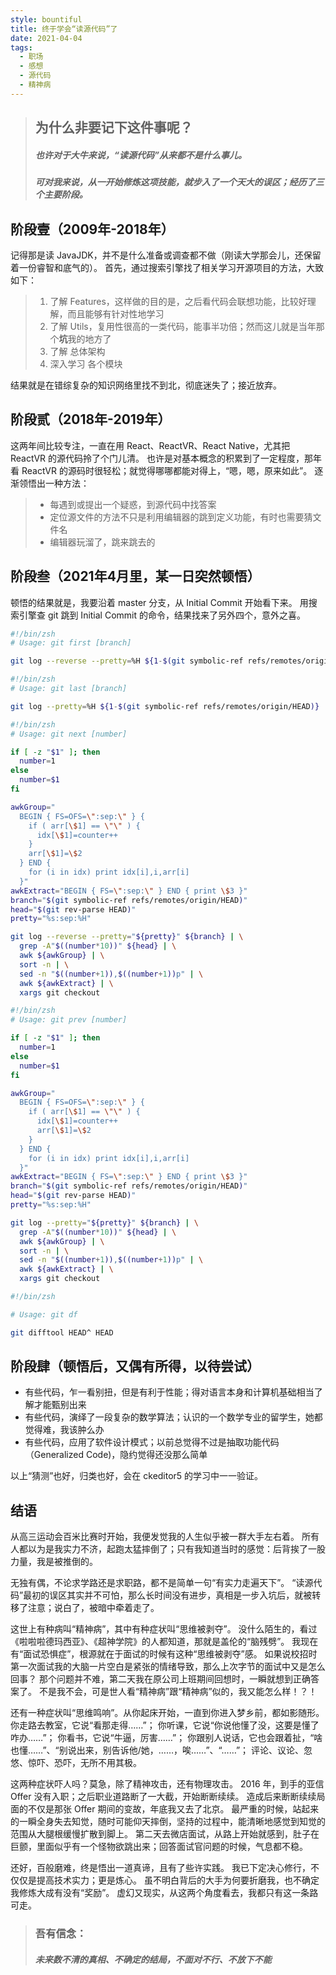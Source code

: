 ```yaml
---
style: bountiful
title: 终于学会“读源代码”了
date: 2021-04-04
tags:
  - 职场
  - 感想
  - 源代码
  - 精神病
---
```


> ## 为什么非要记下这件事呢？
> ##### 也许对于大牛来说，“读源代码”从来都不是什么事儿。
> ##### 可对我来说，从一开始修炼这项技能，就步入了一个天大的误区；经历了三个主要阶段。

## 阶段壹（2009年-2018年）

记得那是读 JavaJDK，并不是什么准备或调查都不做（刚读大学那会儿，还保留着一份睿智和底气的）。
首先，通过搜索引擎找了相关学习开源项目的方法，大致如下：

> 1. 了解 Features，这样做的目的是，之后看代码会联想功能，比较好理解，而且能够有针对性地学习
> 2. 了解 Utils，复用性很高的一类代码，能事半功倍；然而这儿就是当年那个**坑**我的地方了
> 3. 了解 总体架构
> 4. 深入学习 各个模块

结果就是在错综复杂的知识网络里找不到北，彻底迷失了；接近放弃。

## 阶段贰（2018年-2019年）

这两年间比较专注，一直在用 React、ReactVR、React Native，尤其把 ReactVR 的源代码拎了个门儿清。
也许是对基本概念的积累到了一定程度，那年看 ReactVR 的源码时很轻松；就觉得哪哪都能对得上，“嗯，嗯，原来如此”。
逐渐领悟出一种方法：

> - 每遇到或提出一个疑惑，到源代码中找答案
> - 定位源文件的方法不只是利用编辑器的跳到定义功能，有时也需要猜文件名
> - 编辑器玩溜了，跳来跳去的

## 阶段叁（2021年4月里，某一日突然顿悟）

顿悟的结果就是，我要沿着 master 分支，从 Initial Commit 开始看下来。
用搜索引擎查 git 跳到 Initial Commit 的命令，结果找来了另外四个，意外之喜。

```bash
#!/bin/zsh
# Usage: git first [branch]

git log --reverse --pretty=%H ${1-$(git symbolic-ref refs/remotes/origin/HEAD)} | head -1 | xargs git checkout
```

```bash
#!/bin/zsh
# Usage: git last [branch]

git log --pretty=%H ${1-$(git symbolic-ref refs/remotes/origin/HEAD)} | head -1 | xargs git checkout
```

```bash
#!/bin/zsh
# Usage: git next [number]

if [ -z "$1" ]; then
  number=1
else
  number=$1
fi

awkGroup="
  BEGIN { FS=OFS=\":sep:\" } {
    if ( arr[\$1] == \"\" ) {
      idx[\$1]=counter++
    }
    arr[\$1]=\$2
  } END {
    for (i in idx) print idx[i],i,arr[i]
  }"
awkExtract="BEGIN { FS=\":sep:\" } END { print \$3 }"
branch="$(git symbolic-ref refs/remotes/origin/HEAD)"
head="$(git rev-parse HEAD)"
pretty="%s:sep:%H"

git log --reverse --pretty="${pretty}" ${branch} | \
  grep -A"$((number*10))" ${head} | \
  awk ${awkGroup} | \
  sort -n | \
  sed -n "$((number+1)),$((number+1))p" | \
  awk ${awkExtract} | \
  xargs git checkout
```

```bash
#!/bin/zsh
# Usage: git prev [number]

if [ -z "$1" ]; then
  number=1
else
  number=$1
fi

awkGroup="
  BEGIN { FS=OFS=\":sep:\" } {
    if ( arr[\$1] == \"\" ) {
      idx[\$1]=counter++
      arr[\$1]=\$2
    }
  } END {
    for (i in idx) print idx[i],i,arr[i]
  }"
awkExtract="BEGIN { FS=\":sep:\" } END { print \$3 }"
branch="$(git symbolic-ref refs/remotes/origin/HEAD)"
head="$(git rev-parse HEAD)"
pretty="%s:sep:%H"

git log --pretty="${pretty}" ${branch} | \
  grep -A"$((number*10))" ${head} | \
  awk ${awkGroup} | \
  sort -n | \
  sed -n "$((number+1)),$((number+1))p" | \
  awk ${awkExtract} | \
  xargs git checkout
```

```bash
#!/bin/zsh

# Usage: git df

git difftool HEAD^ HEAD
```

## 阶段肆（顿悟后，又偶有所得，以待尝试）

- 有些代码，乍一看别扭，但是有利于性能；得对语言本身和计算机基础相当了解才能甄别出来
- 有些代码，演绎了一段复杂的数学算法；认识的一个数学专业的留学生，她都觉得难，我该肿么办
- 有些代码，应用了软件设计模式；以前总觉得不过是抽取功能代码（Generalized Code)，隐约觉得还没那么简单

以上“猜测”也好，归类也好，会在 ckeditor5 的学习中一一验证。

## 结语

从高三运动会百米比赛时开始，我便发觉我的人生似乎被一群大手左右着。
所有人都以为是我实力不济，起跑太猛摔倒了；只有我知道当时的感觉：后背挨了一股力量，我是被推倒的。

无独有偶，不论求学路还是求职路，都不是简单一句“有实力走遍天下”。
“读源代码”最初的误区其实并不可怕，那么长时间没有进步，真相是一步入坑后，就被转移了注意；说白了，被暗中牵着走了。

这世上有种病叫“精神病”，其中有种症状叫“思维被剥夺”。
没什么陌生的，看过《啦啦啦德玛西亚》、《超神学院》的人都知道，那就是盖伦的“脑残劈”。
我现在有“面试恐惧症”，根源就在于面试的时候有这种“思维被剥夺”感。
如果说校招时第一次面试我的大脑一片空白是紧张的情绪导致，那么上次字节的面试中又是怎么回事？
那个问题并不难，第二天我在原公司上班期间回想时，一瞬就想到正确答案了。
不是我不会，可是世人看“精神病”跟“精神病”似的，我又能怎么样！？！

还有一种症状叫“思维鸣响”。从你起床开始，一直到你进入梦乡前，都如影随形。
你走路去教室，它说“看那走得……”；
你听课，它说“你说他懂了没，这要是懂了咋办……”；
你看书，它说“牛逼，厉害……”；
你跟别人说话，它也会跟着扯，“啥也懂……”、“别说出来，别告诉他/她，……，唉……”、“……”；
评论、议论、忽悠、惊吓、恐吓，无所不用其极。

这两种症状吓人吗？莫急，除了精神攻击，还有物理攻击。
2016 年，到手的亚信 Offer 没有入职；之后职业道路断了一大截，开始断断续续。
造成后来断断续续局面的不仅是那张 Offer 期间的变故，年底我又去了北京。
最严重的时候，站起来的一瞬全身失去知觉，随时可能仰天摔倒，坚持的过程中，能清晰地感觉到知觉的范围从大腿根缓慢扩散到脚上。
第二天去微店面试，从路上开始就感到，肚子在巨颤，里面似乎有一个怪物欲跳出来；回答面试官问题的时候，气息都不稳。

还好，百般磨难，终是悟出一道真谛，且有了些许实践。
我已下定决心修行，不仅仅是提高技术实力；更是炼心。
虽不明白背后的大手为何要折磨我，也不确定我修炼大成有没有“奖励”。
虚幻又现实，从这两个角度看去，我都只有这一条路可走。

> ### 吾有信念：
> ##### 未来数不清的真相、不确定的结局，不面对不行、不放下不能
